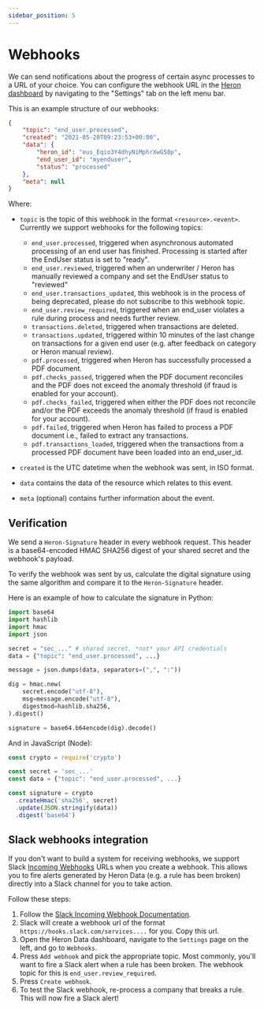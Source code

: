```yaml
---
sidebar_position: 5
---
```


# Webhooks

We can send notifications about the progress of certain async processes to a
URL of your choice. You can configure the webhook URL in the [Heron dashboard](https://dashboard.herondata.io/) by navigating to the "Settings" tab on the left menu bar.

This is an example structure of our webhooks:

```json
{
    "topic": "end_user.processed",
    "created": "2021-05-20T09:23:53+00:00",
    "data": {
        "heron_id": "eus_Eqio3Y4dhyNiMphrXwG58p",
        "end_user_id": "myenduser",
        "status": "processed"
    },
    "meta": null
}
```

Where:

-   `topic` is the topic of this webhook in the format `<resource>.<event>`. Currently we support webhooks for the following topics:

    -   `end_user.processed`, triggered when asynchronous automated processing of an end user has finished. Processing is started after the EndUser status is set to "ready".
    -   `end_user.reviewed`, triggered when an underwriter / Heron has manually reviewed a company and set the EndUser status to "reviewed"
    -   `end_user.transactions_updated`, this webhook is in the process of being deprecated, please do not subscribe to this webhook topic.
    -   `end_user.review_required`, triggered when an end_user violates a rule during process and needs further review.
    -   `transactions.deleted`, triggered when transactions are deleted.
    -   `transactions.updated`, triggered within 10 minutes of the last change on transactions for a given end user (e.g. after feedback on category or Heron manual review).
    -   `pdf.processed`, triggered when Heron has successfully processed a PDF document.
    -   `pdf.checks_passed`, triggered when the PDF document reconciles and the PDF does not exceed the anomaly threshold (if fraud is enabled for your account).
    -   `pdf.checks_failed`, triggered when either the PDF does not reconcile and/or the PDF exceeds the anomaly threshold (if fraud is enabled for your account).
    -   `pdf.failed`, triggered when Heron has failed to process a PDF document i.e., failed to extract any transactions.
    -   `pdf.transactions_loaded`, triggered when the transactions from a processed PDF document have been loaded into an end_user_id.
    

-   `created` is the UTC datetime when the webhook was sent, in ISO format.
-   `data` contains the data of the resource which relates to this event.
-   `meta` (optional) contains further information about the event.

## Verification

We send a `Heron-Signature` header in every webhook request. This header is a
base64-encoded HMAC SHA256 digest of your shared secret and the webhook's
payload.

To verify the webhook was sent by us, calculate the digital signature using the
same algorithm and compare it to the `Heron-Signature` header.

Here is an example of how to calculate the signature in Python:

```py
import base64
import hashlib
import hmac
import json

secret = "sec_..." # shared secret, *not* your API credentials
data = {"topic": "end_user.processed", ...}

message = json.dumps(data, separators=(",", ":"))

dig = hmac.new(
    secret.encode("utf-8"),
    msg=message.encode("utf-8"),
    digestmod=hashlib.sha256,
).digest()

signature = base64.b64encode(dig).decode()
```

And in JavaScript (Node):

```js
const crypto = require('crypto')

const secret = 'sec_...'
const data = {"topic": "end_user.processed", ...}

const signature = crypto
  .createHmac('sha256', secret)
  .update(JSON.stringify(data))
  .digest('base64')
```

## Slack webhooks integration

If you don't want to build a system for receiving webhooks, we support
Slack [Incoming Webhooks](https://api.slack.com/messaging/webhooks) URLs when
you create a webhook. This allows you to fire alerts generated by Heron Data (e.g. a rule has been broken)
directly into a Slack channel for you to take action.

Follow these steps:

1. Follow the [Slack Incoming Webhook Documentation](https://api.slack.com/messaging/webhooks).
2. Slack will create a webhook url of the format `https://hooks.slack.com/services....` for you. Copy this url.
3. Open the Heron Data dashboard, navigate to the `Settings` page on the left, and go to `Webhooks`.
4. Press `Add webhook` and pick the appropriate topic. Most commonly, you'll want to fire a Slack alert when a rule has been broken. The webhook topic for this is `end_user.review_required`.
5. Press `Create webhook`.
6. To test the Slack webhook, re-process a company that breaks a rule. This will now fire a Slack alert!
